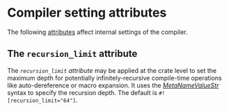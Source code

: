 # Compiler setting attributes

The following [attributes] affect internal settings of the compiler.

## The `recursion_limit` attribute

The *`recursion_limit` attribute* may be applied at the crate level to set the
maximum depth for potentially infinitely-recursive compile-time operations
like auto-dereference or macro expansion. It uses the [_MetaNameValueStr_]
syntax to specify the recursion depth. The default is
`#![recursion_limit="64"]`.

[attributes]: attributes.html
[_MetaNameValueStr_]: attributes.html#meta-item-attribute-syntax
